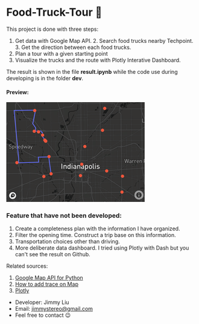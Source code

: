 # Food-Truck-Tour 🚚
This project is done with three steps:
1. Get data with Google Map API.
   2. Search food trucks nearby Techpoint.
   3. Get the direction between each food trucks.
4. Plan a tour with a given starting point
5. Visualize the trucks and the route with Plotly Interative Dashboard.

The result is shown in the file **result.ipynb** while the code use during developing is in the folder **dev**.
#### Preview:
![img.png](img.png)


### Feature that have not been developed:
1. Create a completeness plan with the information I have organized.
2. Filter the opening time. Construct a trip base on this information.
3. Transportation choices other than driving.
4. More deliberate data dashboard. I tried using Plotly with Dash but you can't see the result on Github.

Related sources:
1. [Google Map API for Python](https://github.com/googlemaps/google-maps-services-python)
2. [How to add trace on Map](https://community.plotly.com/t/map-constrctions-with-python-plotly-and-dash/9829/8)
3. [Plotly](https://plotly.com/python/)

- Developer: Jimmy Liu
- Email: jimmystereo@gmail.com
- Feel free to contact 😉
